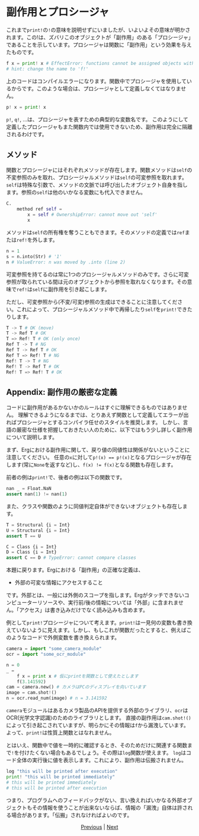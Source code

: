 # 副作用とプロシージャ

これまで`print!`の`!`の意味を説明せずにいましたが、いよいよその意味が明かされます。この!は、ズバリこのオブジェクトが「副作用」のある「プロシージャ」であることを示しています。プロシージャは関数に「副作用」という効果を与えたものです。

```python
f x = print! x # EffectError: functions cannot be assigned objects with side effects
# hint: change the name to 'f!'
```

上のコードはコンパイルエラーになります。関数中でプロシージャを使用しているからです。このような場合は、プロシージャとして定義しなくてはなりません。

```python
p! x = print! x
```

`p!`, `q!`, ...は、プロシージャを表すための典型的な変数名です。
このようにして定義したプロシージャもまた関数内では使用できないため、副作用は完全に隔離されるわけです。

## メソッド

関数とプロシージャにはそれぞれメソッドが存在します。関数メソッドは`self`の不変参照のみを取れ、プロシージャルメソッドは`self`の可変参照を取れます。
`self`は特殊な引数で、メソッドの文脈では呼び出したオブジェクト自身を指します。参照の`self`は他のいかなる変数にも代入できません。

```python
C.
    method ref self =
        x = self # OwnershipError: cannot move out 'self'
        x
```

メソッドは`self`の所有権を奪うこともできます。そのメソッドの定義では`ref`または`ref!`を外します。

```python
n = 1
s = n.into(Str) # '1'
n # ValueError: n was moved by .into (line 2)
```

可変参照を持てるのは常に1つのプロシージャルメソッドのみです。さらに可変参照が取られている間は元のオブジェクトから参照を取れなくなります。その意味で`ref!`は`self`に副作用を引き起こします。

ただし、可変参照から(不変/可変)参照の生成はできることに注意してください。これによって、プロシージャルメソッド中で再帰したり`self`を`print!`できたりします。

```python
T -> T # OK (move)
T -> Ref T # OK
T => Ref! T # OK (only once)
Ref T -> T # NG
Ref T -> Ref T # OK
Ref T => Ref! T # NG
Ref! T -> T # NG
Ref! T -> Ref T # OK
Ref! T => Ref! T # OK
```

## Appendix: 副作用の厳密な定義

コードに副作用があるかないかのルールはすぐに理解できるものではありません。
理解できるようになるまでは、とりあえず関数として定義してエラーが出ればプロシージャとするコンパイラ任せのスタイルを推奨します。
しかし、言語の厳密な仕様を把握しておきたい人のために、以下ではもう少し詳しく副作用について説明します。

まず、Ergにおける副作用に関して、戻り値の同値性は関係がないということに注意してください。
任意の`x`に対して`p!(x) == p!(x)`となるプロシージャが存在します(常に`None`を返すなど)し、`f(x) != f(x)`となる関数も存在します。

前者の例は`print!`で、後者の例は以下の関数です。

```python
nan _ = Float.NaN
assert nan(1) != nan(1)
```

また、クラスや関数のように同値判定自体ができないオブジェクトも存在します。

```python
T = Structural {i = Int}
U = Structural {i = Int}
assert T == U

C = Class {i = Int}
D = Class {i = Int}
assert C == D # TypeError: cannot compare classes
```

本題に戻ります。Ergにおける「副作用」の正確な定義は、

* 外部の可変な情報にアクセスすること

です。外部とは、一般には外側のスコープを指します。Ergがタッチできないコンピューターリソースや、実行前/後の情報については「外部」に含まれません。「アクセス」は書き込みだけでなく読み込みも含めます。

例として`print!`プロシージャについて考えます。`print!`は一見何の変数も書き換えていないように見えます。しかし、もしこれが関数だったとすると、例えばこのようなコードで外側変数を書き換えられます。

```python
camera = import "some_camera_module"
ocr = import "some_ocr_module"

n = 0
_ =
    f x = print x # 仮にprintを関数として使えたとします
    f(3.141592)
cam = camera.new() # カメラはPCのディスプレイを向いています
image = cam.shot!()
n = ocr.read_num(image) # n = 3.141592
```

`camera`モジュールはあるカメラ製品のAPIを提供する外部のライブラリ、`ocr`はOCR(光学文字認識)のためのライブラリとします。
直接の副作用は`cam.shot!()`によって引き起こされていますが、明らかにその情報は`f`から漏洩しています。よって、`print!`は性質上関数とはなれません。

とはいえ、関数中で値を一時的に確認するとき、そのためだけに関連する関数まで`!`を付けたくない場合もあるでしょう。その際は`log`関数が使えます。
`log`はコード全体の実行後に値を表示します。これにより、副作用は伝搬されません。

```python
log "this will be printed after execution"
print! "this will be printed immediately"
# this will be printed immediately
# this will be printed after execution
```

つまり、プログラムへのフィードバックがない、言い換えればいかなる外部オブジェクトもその情報を使うことが出来ないならば、情報の「漏洩」自体は許される場合があります。「伝搬」されなければよいのです。

<p align='center'>
    <a href='./06_operator.md'>Previous</a> | <a href='./08_procedure.md'>Next</a>
</p>

